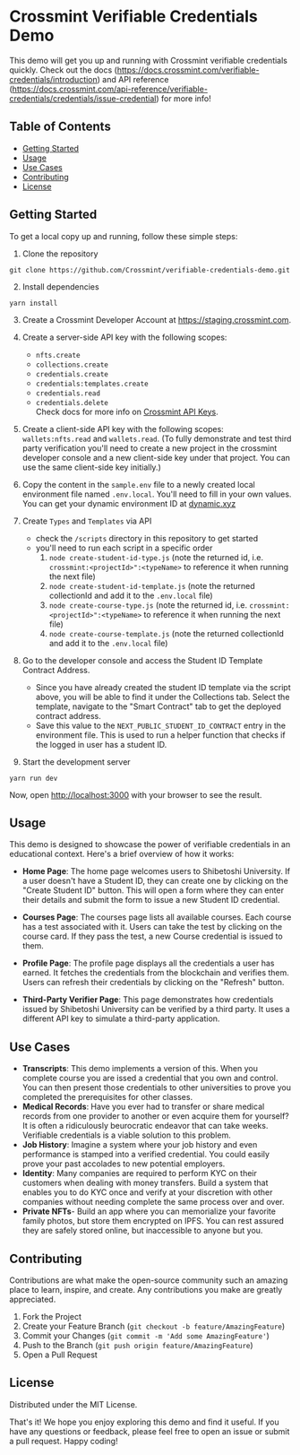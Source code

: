 # Crossmint Verifiable Credentials Demo

This demo will get you up and running with Crossmint verifiable credentials quickly. Check out the docs (https://docs.crossmint.com/verifiable-credentials/introduction) and API reference (https://docs.crossmint.com/api-reference/verifiable-credentials/credentials/issue-credential) for more info!

## Table of Contents

- [Getting Started](#getting-started)
- [Usage](#usage)
- [Use Cases](#use-cases)
- [Contributing](#contributing)
- [License](#license)

## Getting Started

To get a local copy up and running, follow these simple steps:

1. Clone the repository

```shell
git clone https://github.com/Crossmint/verifiable-credentials-demo.git
```

2. Install dependencies

```shell
yarn install
```

3. Create a Crossmint Developer Account at https://staging.crossmint.com.

4. Create a server-side API key with the following scopes: 
   - `nfts.create`
   - `collections.create` 
   - `credentials.create`
   - `credentials:templates.create`
   - `credentials.read` 
   - `credentials.delete` <br />
   Check docs for more info on [Crossmint API Keys](https://docs.crossmint.com/introduction/platform/api-keys).

5. Create a client-side API key with the following scopes: `wallets:nfts.read` and `wallets.read`. (To fully demonstrate and test third party verification you'll need to create a new project in the crossmint developer console and a new client-side key under that project. You can use the same client-side key initially.)

6. Copy the content in the `sample.env` file to a newly created local environment file named `.env.local`. You'll need to fill in your own values. You can get your dynamic environment ID at [dynamic.xyz](https://dynamic.xyz/)

7. Create `Types` and `Templates` via API

   - check the `/scripts` directory in this repository to get started
   - you'll need to run each script in a specific order
     1. `node create-student-id-type.js` (note the returned id, i.e. `crossmint:<projectId>":<typeName>` to reference it when running the next file)
     2. `node create-student-id-template.js` (note the returned collectionId and add it to the `.env.local` file)
     3. `node create-course-type.js` (note the returned id, i.e. `crossmint:<projectId>":<typeName>` to reference it when running the next file)
     4. `node create-course-template.js` (note the returned collectionId and add it to the `.env.local` file)

8. Go to the developer console and access the Student ID Template Contract Address. 
    - Since you have already created the student ID template via the script above, you will be able to find it under the Collections tab. Select the template, navigate to the "Smart Contract" tab to get the deployed contract address. 
    - Save this value to the `NEXT_PUBLIC_STUDENT_ID_CONTRACT` entry in the environment file. This is used to run a helper function that checks if the logged in user has a student ID.

9. Start the development server

```shell
yarn run dev
```

Now, open [http://localhost:3000](http://localhost:3000) with your browser to see the result.

## Usage

This demo is designed to showcase the power of verifiable credentials in an educational context. Here's a brief overview of how it works:

- **Home Page**: The home page welcomes users to Shibetoshi University. If a user doesn't have a Student ID, they can create one by clicking on the "Create Student ID" button. This will open a form where they can enter their details and submit the form to issue a new Student ID credential.

- **Courses Page**: The courses page lists all available courses. Each course has a test associated with it. Users can take the test by clicking on the course card. If they pass the test, a new Course credential is issued to them.

- **Profile Page**: The profile page displays all the credentials a user has earned. It fetches the credentials from the blockchain and verifies them. Users can refresh their credentials by clicking on the "Refresh" button.

- **Third-Party Verifier Page**: This page demonstrates how credentials issued by Shibetoshi University can be verified by a third party. It uses a different API key to simulate a third-party application.

## Use Cases

- **Transcripts**: This demo implements a version of this. When you complete course you are issed a credential that you own and control. You can then present those credentials to other universities to prove you completed the prerequisites for other classes.
- **Medical Records**: Have you ever had to transfer or share medical records from one provider to another or even acquire them for yourself? It is often a ridiculously beurocratic endeavor that can take weeks. Verifiable credentials is a viable solution to this problem.
- **Job History**: Imagine a system where your job history and even performance is stamped into a verified credential. You could easily prove your past accolades to new potential employers.
- **Identity**: Many companies are required to perform KYC on their customers when dealing with money transfers. Build a system that enables you to do KYC once and verify at your discretion with other companies without needing complete the same process over and over.
- **Private NFTs**- Build an app where you can memorialize your favorite family photos, but store them encrypted on IPFS. You can rest assured they are safely stored online, but inaccessible to anyone but you.

## Contributing

Contributions are what make the open-source community such an amazing place to learn, inspire, and create. Any contributions you make are greatly appreciated.

1. Fork the Project
2. Create your Feature Branch (`git checkout -b feature/AmazingFeature`)
3. Commit your Changes (`git commit -m 'Add some AmazingFeature'`)
4. Push to the Branch (`git push origin feature/AmazingFeature`)
5. Open a Pull Request

## License

Distributed under the MIT License.

That's it! We hope you enjoy exploring this demo and find it useful. If you have any questions or feedback, please feel free to open an issue or submit a pull request. Happy coding!
